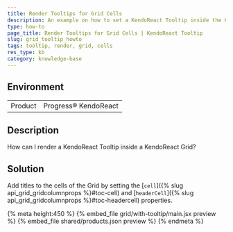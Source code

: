 ```yaml
---
title: Render Tooltips for Grid Cells
description: An example on how to set a KendoReact Tooltip inside the KendoReact Grid.
type: how-to
page_title: Render Tooltips for Grid Cells | KendoReact Tooltip
slug: grid_tooltip_howto
tags: tooltip, render, grid, cells
res_type: kb
category: knowledge-base
---
```


## Environment

<table>
    <tbody>
	    <tr>
	    	<td>Product</td>
	    	<td>Progress® KendoReact</td>
	    </tr>
    </tbody>
</table>

## Description

How can I render a KendoReact Tooltip inside a KendoReact Grid?

## Solution

Add titles to the cells of the Grid by setting the [`cell`]({% slug api_grid_gridcolumnprops %}#toc-cell) and [`headerCell`]({% slug api_grid_gridcolumnprops %}#toc-headercell) properties.

{% meta height:450 %}
{% embed_file grid/with-tooltip/main.jsx preview %}
{% embed_file shared/products.json preview %}
{% endmeta %}
